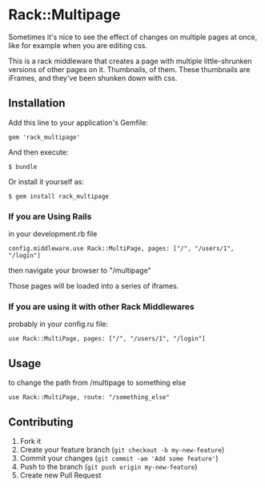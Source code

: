 # Rack::Multipage

Sometimes it's nice to see the effect of changes on multiple pages at once, like for example when you are editing css.

This is a rack middleware that creates a page with multiple little-shrunken versions of other pages on it. Thumbnails, of them. These thumbnails are iFrames, and they've been shunken down with css.



## Installation

Add this line to your application's Gemfile:

    gem 'rack_multipage'

And then execute:

    $ bundle

Or install it yourself as:

    $ gem install rack_multipage

### If you are Using Rails

in your development.rb file

    config.middleware.use Rack::MultiPage, pages: ["/", "/users/1", "/login"]

then navigate your browser to "/multipage"

Those pages will be loaded into a series of iframes.

### If you are using it with other Rack Middlewares

probably in your config.ru file:

    use Rack::MultiPage, pages: ["/", "/users/1", "/login"]


## Usage

to change the path from /multipage to something else

    use Rack::MultiPage, route: "/something_else"


## Contributing

1. Fork it
2. Create your feature branch (`git checkout -b my-new-feature`)
3. Commit your changes (`git commit -am 'Add some feature'`)
4. Push to the branch (`git push origin my-new-feature`)
5. Create new Pull Request
